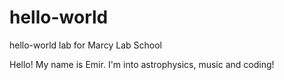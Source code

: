 # hello-world
hello-world lab for Marcy Lab School 

Hello! My name is Emir. I'm into astrophysics, music and coding!
